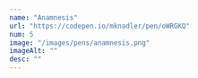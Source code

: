 ```yaml
---
name: "Anamnesis"
url: "https://codepen.io/mknadler/pen/oWRGKQ"
num: 5
image: "/images/pens/anamnesis.png"
imageAlt: ""
desc: ""
---
```

